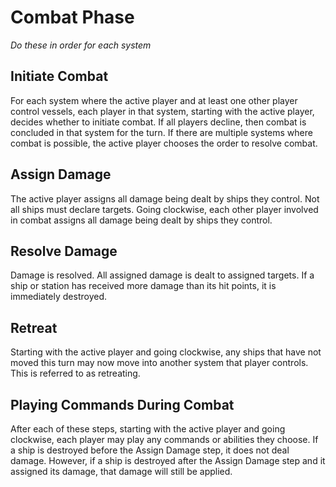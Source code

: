 # Combat Phase

*Do these in order for each system*

## Initiate Combat

For each system where the active player and at least one other player control vessels, each player in that system, starting with the active player, decides whether to initiate combat. If all players decline, then combat is concluded in that system for the turn. If there are multiple systems where combat is possible, the active player chooses the order to resolve combat.

## Assign Damage

The active player assigns all damage being dealt by ships they control. Not all ships must declare targets. Going clockwise, each other player involved in combat assigns all damage being dealt by ships they control.

## Resolve Damage

Damage is resolved. All assigned damage is dealt to assigned targets. If a ship or station has received more damage than its hit points, it is immediately destroyed.

## Retreat

Starting with the active player and going clockwise, any ships that have not moved this turn may now move into another system that player controls. This is referred to as retreating.

<div class="page-break"></div>

## Playing Commands During Combat

After each of these steps, starting with the active player and going clockwise, each player may play any commands or abilities they choose. If a ship is destroyed before the Assign Damage step, it does not deal damage. However, if a ship is destroyed after the Assign Damage step and it assigned its damage, that damage will still be applied.
